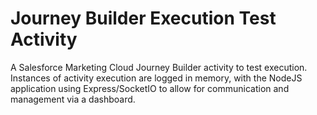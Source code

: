 # Journey Builder Execution Test Activity

A Salesforce Marketing Cloud Journey Builder activity to test execution.  Instances of activity execution are logged in memory, with the NodeJS application using Express/SocketIO to allow for communication and management via a dashboard.
